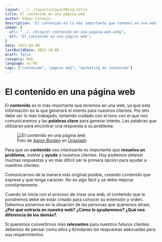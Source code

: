 ```yaml
---
layout: ../../layouts/LayoutBlog.astro
title: El contenido en una página web
author: Edgar Cornejo
description: "El contenido es lo más importante que tenemos en una web, ya que esta información es la que generará el interés para nuestros clientes. Por ello debe ser lo más trabajado, teniendo cuidado con el tono con el que nos comunicaremos y las palabras clave para generar interés. Las palabras que utilizaran para encontrar una respuesta a su problema. "
image: {
  url: "../../blog/el-contenido-en-una-pagina-web.webp",
  alt: "El contenido en una página web",
}
date: 2021-02-08
lastBuildDate: 2021-10-08
draft: false
category: Web
language: es-PE
tags: ["contenido", "pagina web", "marketing de contenido"]
---
```


# El contenido en una página web

El **contenido** es lo más importante que tenemos en una web, ya que esta información es la que generará el interés para nuestros clientes. Por ello debe ser lo más trabajado, teniendo cuidado con el tono con el que nos comunicaremos y las **palabras clave** para generar interés. Las palabras que utilizaran para encontrar una respuesta a su problema. 

<figure>
  <img src="../../blog/el-contenido-en-una-pagina-web.webp" alt="El contenido en una página web"/>
  <figcaption>Foto de <a href="https://unsplash.com/es/@aaronburden" title="Aaron Burden" target="_blank">Aaron Burden</a> en <a href="https://unsplash.com/es/fotos/pluma-estilografica-sobre-papel-rayado-negro-y02jEX_B0O0" title="Unsplash" target="_blank">Unsplash</a>
  </figcaption>
</figure>

Para que un **contenido** sea interesante es importante que **resuelva un problema**, *motive* y **ayude** a nuestros clientes. Hoy podemos obtener muchas respuestas y es más difícil ser la primera opción  para ayudar a nuestros clientes.

Comunicarnos de la manera más original posible, creando contenido que exprese y que tenga carácter. No es algo fácil y se debe mejorar constantemente.

Cuando se inicia con el proceso de crear una web, el contenido que le pondremos debe de estar creado para conocer su extensión y orden. Debemos ponernos en la situación de las personas que queremos atraer, **¿Por qué entraría en nuestra web? ¿Cómo lo ayudaremos? ¿Qué nos diferencia de los demás?**.

Si queremos convertirnos más **relevantes** para nuestros futuros clientes debemos de pensar como ellos y brindarles las respuestas adecuadas para sus requerimientos.
